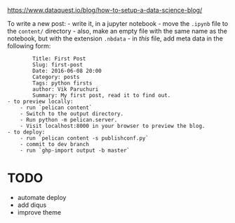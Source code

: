 https://www.dataquest.io/blog/how-to-setup-a-data-science-blog/

To write a new post:
    - write it, in a jupyter notebook
    - move the `.ipynb` file to the `content/` directory
    - also, make an empty file with the same name as the notebook, but with the
        extension `.nbdata`
        - in _this_ file, add meta data in the following form:

            Title: First Post
            Slug: first-post
            Date: 2016-06-08 20:00
            Category: posts
            Tags: python firsts
            author: Vik Paruchuri
            Summary: My first post, read it to find out.
    - to preview locally:
        - run `pelican content`
        - Switch to the output directory.
        - Run python -m pelican.server.
        - Visit localhost:8000 in your browser to preview the blog.
    - to deploy:
        - run `pelican content -s publishconf.py`
        - commit to dev branch
        - run `ghp-import output -b master`


TODO
====

- automate deploy
- add diqus
- improve theme



